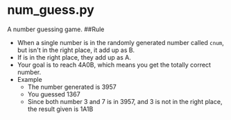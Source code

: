 # num_guess.py
A number guessing game. 
##Rule
- When a single number is in the randomly generated number called `cnum`, but isn't in the right place, it add up as B.
- If is in the right place, they add up as A.
- Your goal is to reach 4A0B, which means you get the totally correct number.
- Example
    - The number generated is 3957
    - You guessed 1367
    - Since both number 3 and 7 is in 3957, and 3 is not in the right place, the result given is 1A1B
